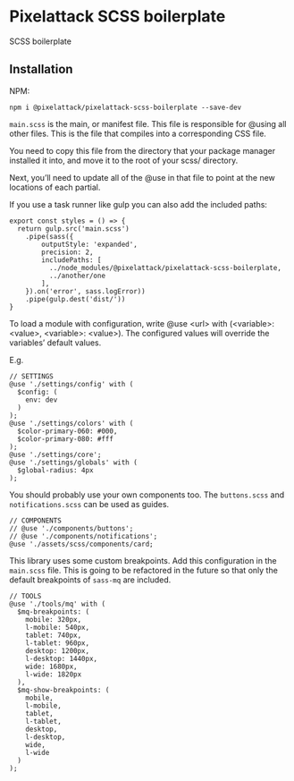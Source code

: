 # Pixelattack SCSS boilerplate

SCSS boilerplate

## Installation

NPM:

```
npm i @pixelattack/pixelattack-scss-boilerplate --save-dev
```

`main.scss` is the main, or manifest file. This file is responsible for @using all other files. This is the file that compiles into a corresponding CSS file.

You need to copy this file from the directory that your package manager installed it into, and move it to the root of your scss/ directory.

Next, you’ll need to update all of the @use in that file to point at the new locations of each partial.

If you use a task runner like gulp you can also add the included paths:

```
export const styles = () => {
  return gulp.src('main.scss')
    .pipe(sass({
        outputStyle: 'expanded',
        precision: 2,
        includePaths: [
          ../node_modules/@pixelattack/pixelattack-scss-boilerplate,
          ../another/one
        ],
    }).on('error', sass.logError))
    .pipe(gulp.dest('dist/'))
}
```

To load a module with configuration, write @use \<url\> with (\<variable\>: \<value\>, \<variable\>: \<value\>). The configured values will override the variables’ default values.

E.g.

```
// SETTINGS
@use './settings/config' with (
  $config: (
    env: dev
  )
);
@use './settings/colors' with (
  $color-primary-060: #000,
  $color-primary-080: #fff
);
@use './settings/core';
@use './settings/globals' with (
  $global-radius: 4px
);
```

You should probably use your own components too. The `buttons.scss` and `notifications.scss` can be used as guides.

```
// COMPONENTS
// @use './components/buttons';
// @use './components/notifications';
@use './assets/scss/components/card;
```

This library uses some custom breakpoints. Add this configuration in the `main.scss` file. This is going to be refactored in the future so that only the default breakpoints of `sass-mq` are included.

```
// TOOLS
@use './tools/mq' with (
  $mq-breakpoints: (
    mobile: 320px,
    l-mobile: 540px,
    tablet: 740px,
    l-tablet: 960px,
    desktop: 1200px,
    l-desktop: 1440px,
    wide: 1680px,
    l-wide: 1820px
  ),
  $mq-show-breakpoints: (
    mobile,
    l-mobile,
    tablet,
    l-tablet,
    desktop,
    l-desktop,
    wide,
    l-wide
  )
);
```
